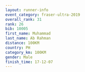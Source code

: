 ```yaml
---
layout: runner-info 
event_category: fraser-ultra-2019 
overall_rank: 31
rank: 26
bib: 10005
first_name: Muhammad
last_name: Ab Rahman
distance: 100KM
country: PH
category_km: 100KM
gender: Male
finish_time: 17-12-07
---
```


